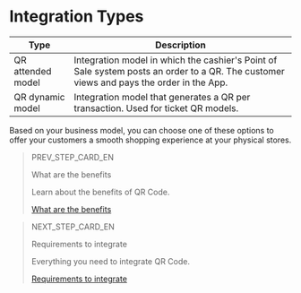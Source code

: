 # Integration Types

| Type | Description |
| --- | --- |
| QR attended model | Integration model in which the cashier's Point of Sale system posts an order to a QR. The customer views and pays the order in the App.  |
| QR dynamic model  | Integration model that generates a QR per transaction. Used for ticket QR models.  |

Based on your business model, you can choose one of these options to offer your customers a smooth shopping experience at your physical stores.

> PREV_STEP_CARD_EN
>
> What are the benefits
>
> Learn about the benefits of QR Code.
>
> [What are the benefits](https://www.mercadopago[FAKER][URL][DOMAIN]/developers/en/guides/qr-code/introduction/benefits)


> NEXT_STEP_CARD_EN
>
> Requirements to integrate
>
> Everything you need to integrate QR Code.
>
> [Requirements to integrate](https://www.mercadopago[FAKER][URL][DOMAIN]/developers/en/guides/qr-code/pre-requisites)